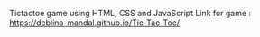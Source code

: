 Tictactoe game using HTML, CSS and JavaScript
Link for game : https://deblina-mandal.github.io/Tic-Tac-Toe/
